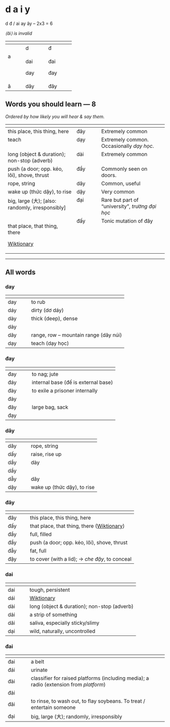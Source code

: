 # d a i y

d đ / ai ay ây – 2x3 = 6

_⟨âi⟩ is invalid_

<table data-header-hidden><thead><tr><th width="40" valign="top"></th><th width="56" valign="top"></th><th width="66" valign="top"></th></tr></thead><tbody><tr><td valign="top"> </td><td valign="top">d</td><td valign="top">đ</td></tr><tr><td valign="top">a</td><td valign="top"><p>dai</p><p>day</p></td><td valign="top"><p>đai</p><p>đay</p></td></tr><tr><td valign="top">â</td><td valign="top">dây</td><td valign="top">đây</td></tr></tbody></table>

## Words you should learn — 8

_Ordered by how likely you will hear & say them._

<table data-header-hidden><thead><tr><th valign="top"></th><th width="62" valign="top"></th><th valign="top"></th></tr></thead><tbody><tr><td valign="top">this place, this thing, here</td><td valign="top">đây</td><td valign="top">Extremely common</td></tr><tr><td valign="top">teach</td><td valign="top">dạy</td><td valign="top">Extremely common. Occasionally <em>dạy học</em>.</td></tr><tr><td valign="top">long (object &#x26; duration); non-stop (adverb)</td><td valign="top">dài</td><td valign="top">Extremely common</td></tr><tr><td valign="top">push (a door; opp. kéo, lôi), shove, thrust</td><td valign="top">đẩy</td><td valign="top">Commonly seen on doors.</td></tr><tr><td valign="top">rope, string</td><td valign="top">dây</td><td valign="top">Common, useful</td></tr><tr><td valign="top">wake up (thức dậy), to rise</td><td valign="top">dậy</td><td valign="top">Very common</td></tr><tr><td valign="top">big, large (大); [also: randomly, irresponsibly]</td><td valign="top">đại</td><td valign="top">Rare but part of “university”, <em>trường đại học</em></td></tr><tr><td valign="top"><p>that place, that thing, there</p><p><a href="https://en.wiktionary.org/wiki/%C4%91%E1%BA%A5y">Wiktionary</a></p></td><td valign="top">đấy</td><td valign="top">Tonic mutation of đây</td></tr></tbody></table>

***

## All words

### day

<table data-header-hidden><thead><tr><th width="58"></th><th></th></tr></thead><tbody><tr><td>day</td><td>to rub</td></tr><tr><td>dáy</td><td>dirty (dơ dáy)</td></tr><tr><td>dày</td><td>thick (deep), dense</td></tr><tr><td>dảy</td><td> </td></tr><tr><td>dãy</td><td>range, row – mountain range (dãy núi)</td></tr><tr><td>dạy</td><td>teach (dạy học)</td></tr></tbody></table>

### đay

<table data-header-hidden><thead><tr><th width="60"></th><th></th></tr></thead><tbody><tr><td>đay</td><td>to nag; jute</td></tr><tr><td>đáy</td><td>internal base (đế is external base)</td></tr><tr><td>đày</td><td>to exile a prisoner internally</td></tr><tr><td>đảy</td><td> </td></tr><tr><td>đãy</td><td>large bag, sack</td></tr><tr><td>đạy</td><td> </td></tr></tbody></table>

### dây

<table data-header-hidden><thead><tr><th width="57"></th><th></th></tr></thead><tbody><tr><td>dây</td><td>rope, string</td></tr><tr><td>dấy</td><td>raise, rise up</td></tr><tr><td>dầy</td><td>dày</td></tr><tr><td>dẩy</td><td> </td></tr><tr><td>dẫy</td><td>dãy</td></tr><tr><td>dậy</td><td>wake up (thức dậy), to rise</td></tr></tbody></table>

### đây

<table data-header-hidden><thead><tr><th width="54"></th><th></th></tr></thead><tbody><tr><td>đây</td><td>this place, this thing, here</td></tr><tr><td>đấy</td><td>that place, that thing, there (<a href="https://en.wiktionary.org/wiki/%C4%91%E1%BA%A5y">Wiktionary</a>)</td></tr><tr><td>đầy</td><td>full, filled</td></tr><tr><td>đẩy</td><td>push (a door; opp. kéo, lôi), shove, thrust</td></tr><tr><td>đẫy</td><td>fat, full</td></tr><tr><td>đậy</td><td>to cover (with a lid); → <em>che đậy</em>, to conceal</td></tr></tbody></table>

### dai

<table data-header-hidden><thead><tr><th width="53"></th><th></th></tr></thead><tbody><tr><td>dai</td><td>tough, persistent</td></tr><tr><td>dái</td><td><a href="https://en.wiktionary.org/wiki/d%C3%A1i">Wiktionary</a></td></tr><tr><td>dài</td><td>long (object &#x26; duration); non-stop (adverb)</td></tr><tr><td>dải</td><td>a strip of something</td></tr><tr><td>dãi</td><td>saliva, especially sticky/slimy</td></tr><tr><td>dại</td><td>wild, naturally, uncontrolled</td></tr></tbody></table>

### đai

<table data-header-hidden><thead><tr><th width="57"></th><th></th></tr></thead><tbody><tr><td>đai</td><td>a belt </td></tr><tr><td>đái</td><td>urinate</td></tr><tr><td>đài</td><td>classifier for raised platforms (including media); a radio (extension from <em>platform</em>)</td></tr><tr><td>đải</td><td> </td></tr><tr><td>đãi</td><td>to rinse, to wash out, to flay soybeans. To treat / entertain someone</td></tr><tr><td>đại</td><td>big, large (大); randomly, irresponsibly</td></tr></tbody></table>
